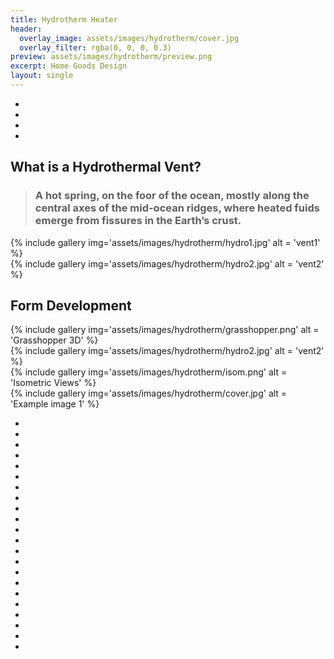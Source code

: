 ```yaml
---
title: Hydrotherm Heater
header:
  overlay_image: assets/images/hydrotherm/cover.jpg
  overlay_filter: rgba(0, 0, 0, 0.3)
preview: assets/images/hydrotherm/preview.png
excerpt: Home Goods Design
layout: single
---
```



<div class="fixed-side-navbar">
      <ul class="sidenav">
          <li><a class="active" href="#intro"></a>
        </li>
           <li><a href="#form"></a>
        </li>
          <li><a href="#isometric"></a>
        </li>
          <li><a href="#desk"></a>
        </li>
      </ul>
</div>


<div id="intro" class="container-fluid coloralternate">
<div class="container row margin-topbottom-null" markdown="block">
<div class="col-md-12" markdown="block">

## What is a Hydrothermal Vent?

>### A hot spring, on the foor of the ocean, mostly along the central axes of the mid-ocean ridges, where heated fuids emerge from fissures in the Earth’s crust.


</div>
<div class="col-md-6" markdown="block">
    {% include gallery img='assets/images/hydrotherm/hydro1.jpg' alt = 'vent1' %}
    
</div>
<div class="col-md-6" markdown="block">
    {% include gallery img='assets/images/hydrotherm/hydro2.jpg' alt = 'vent2' %}
    
</div>
</div>
</div>

<div id="form" class="container-fluid coloralternate">
<div class="container row margin-topbottom-null" markdown="block">
<div class="col-md-12" markdown="block">


## Form Development


</div>
<div class="col-md-6" markdown="block">
    {% include gallery img='assets/images/hydrotherm/grasshopper.png' alt = 'Grasshopper 3D' %}
    
</div>
<div class="col-md-6" markdown="block">
    {% include gallery img='assets/images/hydrotherm/hydro2.jpg' alt = 'vent2' %}
    
</div>
</div>
</div>

<div id="isometric" class="container-fluid coloralternate">
<div class="container row margin-topbottom-null" markdown="block">
<div class="col-md-12" markdown="block">
    {% include gallery img='assets/images/hydrotherm/isom.png' alt = 'Isometric Views' %}
    
</div>
</div>
</div>


<div id="desk" class="container-fluid coloralternate padding-topbottom-null ">
    {% include gallery img='assets/images/hydrotherm/cover.jpg' alt = 'Example image 1' %}
</div>

<div class="container-fluid coloralternate">
<div class="container row">
<div id="myTurntable" class="turntable col-md-12">
  <ul>
    <li data-img-src="assets/images/hydrotherm/turntable/1.jpg"></li>
    <li data-img-src="assets/images/hydrotherm/turntable/2.jpg"></li>
    <li data-img-src="assets/images/hydrotherm/turntable/3.jpg"></li>
    <li data-img-src="assets/images/hydrotherm/turntable/4.jpg"></li>
    <li data-img-src="assets/images/hydrotherm/turntable/5.jpg"></li>
    <li data-img-src="assets/images/hydrotherm/turntable/6.jpg"></li>
    <li data-img-src="assets/images/hydrotherm/turntable/7.jpg"></li>
    <li data-img-src="assets/images/hydrotherm/turntable/8.jpg"></li>
    <li data-img-src="assets/images/hydrotherm/turntable/9.jpg"></li>
    <li data-img-src="assets/images/hydrotherm/turntable/10.jpg"></li>
    <li data-img-src="assets/images/hydrotherm/turntable/11.jpg"></li>
    <li data-img-src="assets/images/hydrotherm/turntable/12.jpg"></li>
    <li data-img-src="assets/images/hydrotherm/turntable/13.jpg"></li>
    <li data-img-src="assets/images/hydrotherm/turntable/14.jpg"></li>
    <li data-img-src="assets/images/hydrotherm/turntable/15.jpg"></li>
    <li data-img-src="assets/images/hydrotherm/turntable/16.jpg"></li>
    <li data-img-src="assets/images/hydrotherm/turntable/17.jpg"></li>
    <li data-img-src="assets/images/hydrotherm/turntable/18.jpg"></li>
    <li data-img-src="assets/images/hydrotherm/turntable/19.jpg"></li>
    <li data-img-src="assets/images/hydrotherm/turntable/20.jpg"></li>
    <li data-img-src="assets/images/hydrotherm/turntable/21.jpg"></li>
    <li data-img-src="assets/images/hydrotherm/turntable/22.jpg"></li>
  </ul>
</div>
</div>
</div>
